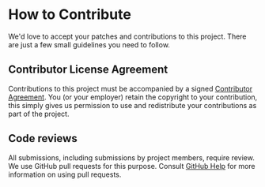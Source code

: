 # How to Contribute

We'd love to accept your patches and contributions to this project. There are just a few small guidelines you need to follow.

## Contributor License Agreement

Contributions to this project must be accompanied by a signed [Contributor Agreement](ContributorAgreement.txt). You (or your employer) retain the copyright to your contribution, this simply gives us permission to use and redistribute your contributions as
part of the project.

## Code reviews

All submissions, including submissions by project members, require review. We use GitHub pull requests for this purpose. Consult [GitHub Help](https://help.github.com/articles/about-pull-requests/) for more
information on using pull requests.
